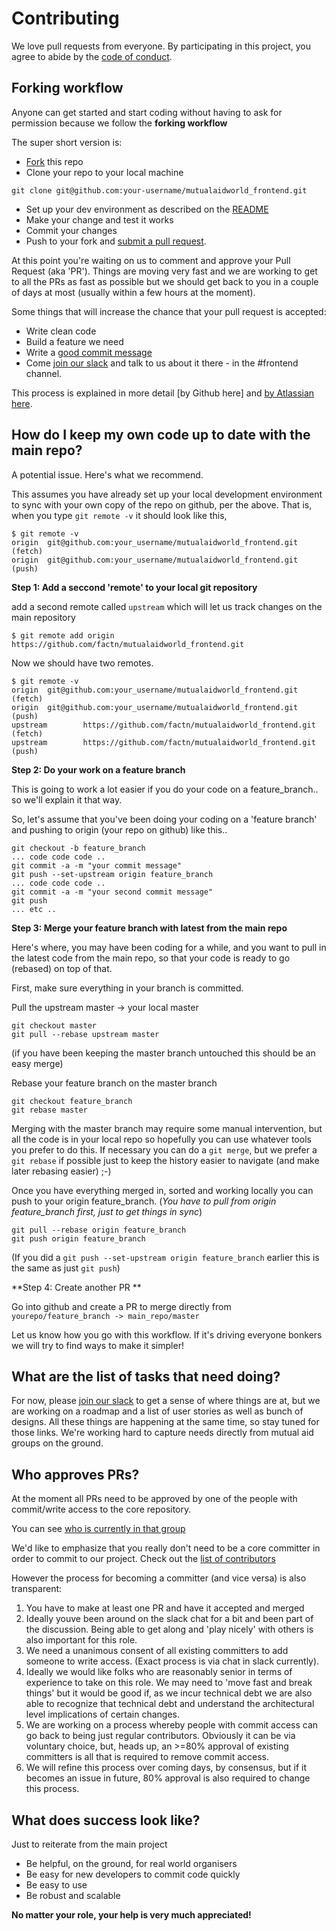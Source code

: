 # Contributing

We love pull requests from everyone. By participating in this project, you
agree to abide by the [code of conduct].

[code of conduct]: /CODE_OF_CONDUCT.md

## Forking workflow 

Anyone can get started and start coding without having to ask for permission because we follow the **forking workflow** 

The super short version is:
- [Fork] this repo
- Clone your  repo to your local machine
```
git clone git@github.com:your-username/mutualaidworld_frontend.git
```
- Set up your dev environment as described on the [README](https://github.com/factn/mutualaidworld_frontend/blob/master/README.md)
- Make your change and test it works
- Commit your changes
- Push to your fork and [submit a pull request][pr].

At this point you're waiting on us to comment and approve your Pull Request (aka 'PR'). Things are moving very fast and we are working to get to all the PRs as fast as possible but we should get back to you in a couple of days at most (usually within a few hours at the moment).

Some things that will increase the chance that your pull request is accepted:

* Write clean code 
* Build a feature we need
* Write a [good commit message][commit]
* Come [join our slack] and talk to us about it there - in the #frontend channel.

This process is explained in more detail [by Github here] and [by Atlassian here].

[commit]: http://tbaggery.com/2008/04/19/a-note-about-git-commit-messages.html
[pr]: https://github.com/factn/mutualaidworld_frontend/compare
[by Atlassian here]: https://www.atlassian.com/git/tutorials/comparing-workflows/forking-workflow
[fork]: https://guides.github.com/activities/forking/
[readme]: https://github.com/factn/mutualaidworld_frontend/blob/master/README.md
[join our slack]: https://join.slack.com/t/coronadonor/shared_invite/zt-cwm4b79c-12NHPqGWbzZ1aR5geyME1g

## How do I keep my own code up to date with the main repo?

A potential issue. Here's what we recommend. 

This assumes you have already set up your local development environment to sync with your own copy of the repo on github, per the above. That is, when you type `git remote -v` it should look like this, 
``` 
$ git remote -v
origin  git@github.com:your_username/mutualaidworld_frontend.git (fetch)
origin  git@github.com:your_username/mutualaidworld_frontend.git (push)
```

**Step 1: Add a seccond 'remote' to your local git repository**

 add a second remote called `upstream` which will let us track changes on the main repository

```
$ git remote add origin  https://github.com/factn/mutualaidworld_frontend.git
```

Now we should have two remotes.
```
$ git remote -v
origin  git@github.com:your_username/mutualaidworld_frontend.git (fetch)
origin  git@github.com:your_username/mutualaidworld_frontend.git (push)
upstream        https://github.com/factn/mutualaidworld_frontend.git (fetch)
upstream        https://github.com/factn/mutualaidworld_frontend.git (push)
```

**Step 2: Do your work on a feature branch**

This is going to work a lot easier if you do your code on a feature_branch.. so we'll explain it that way. 

So, let's assume that you've been doing your coding on a 'feature branch' and pushing to origin (your repo on github) like this..
```
git checkout -b feature_branch
... code code code ..
git commit -a -m "your commit message"
git push --set-upstream origin feature_branch
... code code code ..
git commit -a -m "your second commit message"
git push 
... etc ..
```

**Step 3: Merge your feature branch with latest from the main repo**

Here's where, you may have been coding for a while, and you want to pull in the latest code from the main repo, so that your code is ready to go (rebased) on top of that. 

First, make sure everything in your branch is committed. 

Pull the upstream master -> your local master 
```
git checkout master
git pull --rebase upstream master
```
(if you have been keeping the master branch untouched this should be an easy merge)

Rebase your feature branch on the master branch 
```
git checkout feature_branch
git rebase master
```

Merging with the master branch may require some manual intervention, but all the code is in your local repo so hopefully you can use whatever tools you prefer to do this. If necessary you can do a `git merge`, but we prefer a `git rebase` if possible just to keep the history easier to navigate (and make later rebasing easier) ;-)

Once you have everything merged in, sorted and working locally you can push to your origin feature_branch. 
(*You have to pull from origin feature_branch first, just to get things in sync*)
```
git pull --rebase origin feature_branch
git push origin feature_branch
```
(If you did a `git push --set-upstream origin feature_branch` earlier this is the same as just `git push`)

**Step 4: Create another PR **

Go into github and create a PR to merge directly from `yourepo/feature_branch -> main_repo/master`

Let us know how you go with this workflow. If it's driving everyone bonkers we will try to find ways to make it simpler!

## What are the list of tasks that need doing?

For now, please [join our slack] to get a sense of where things are at, but we are working on a roadmap and a list of user stories as well as bunch of designs. All these things are happening at the same time, so stay tuned for those links. We're working hard to capture needs directly from mutual aid groups on the ground. 

## Who approves PRs?

At the moment all PRs need to be approved by one of the people with commit/write access to the core repository.

You can see [who is currently in that group](https://github.com/orgs/factn/teams/mutualaid_frontend_committers)

We'd like to emphasize that you really don't need to be a core committer in order to commit to our project. Check out the [list of contributors](https://github.com/factn/mutualaidworld_frontend/graphs/contributors)

However the process for becoming a committer (and vice versa) is also transparent:

1. You have to make at least one PR and have it accepted and merged 
2. Ideally youve been around on the slack chat for a bit and been part of the discussion. Being able to get along and 'play nicely' with others is also important for this role.
3. We need a unanimous consent of all existing committers to add someone to write access. (Exact process is via chat in slack currently).
4. Ideally we would like folks who are reasonably senior in terms of experience to take on this role. We may need to 'move fast and break things' but it would be good if, as we incur technical debt we are also able to recognize that technical debt and understand the architectural level implications of certain changes. 
5. We are working on a process whereby people with commit access can go back to being just regular contributors. Obviously it can be via voluntary choice, but, heads up, an >=80% approval of existing committers is all that is required to remove commit access.
6. We will refine this process over coming days, by consensus, but if it becomes an issue in future, 80% approval is also required to change this process.



## What does success look like?

Just to reiterate from the main project 

- Be helpful, on the ground, for real world organisers
- Be easy for new developers to commit code quickly
- Be easy to use
- Be robust and scalable

**No matter your role, your help is very much appreciated!**


